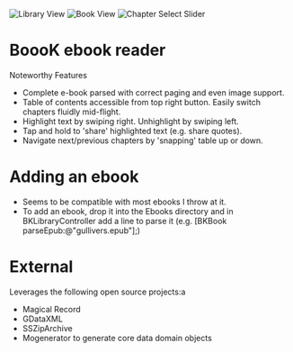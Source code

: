 ![Library View](https://raw.github.com/iskandarinc/Boook/master/screenshot1.png)
![Book View](https://raw.github.com/iskandarinc/Boook/master/screenshot2.png)
![Chapter Select Slider](https://raw.github.com/iskandarinc/Boook/master/screenshot3.png)

# BoooK ebook reader
Noteworthy Features
- Complete e-book parsed with correct paging and even image support.
- Table of contents accessible from top right button. Easily switch chapters fluidly mid-flight.
- Highlight text by swiping right. Unhighlight by swiping left. 
- Tap and hold to 'share' highlighted text (e.g. share quotes).
- Navigate next/previous chapters by 'snapping' table up or down.

# Adding an ebook
- Seems to be compatible with most ebooks I throw at it.
- To add an ebook, drop it into the Ebooks directory and in BKLibraryController add a line to parse it (e.g. [BKBook parseEpub:@"gullivers.epub"];)

# External 
Leverages the following open source projects:a
- Magical Record
- GDataXML
- SSZipArchive
- Mogenerator to generate core data domain objects

 


